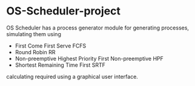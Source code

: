 # OS-Scheduler-project
OS Scheduler has a process generator module for generating processes, simulating them using 

- First Come First Serve FCFS
- Round Robin RR
- Non-preemptive Highest Priority First Non-preemptive HPF
- Shortest Remaining Time First SRTF

calculating required using a graphical user interface.
